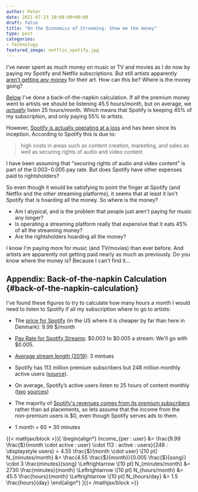 ```yaml
---
author: Peter
date: 2021-07-23 10:08:00+00:00
draft: false
title: "On the Economics of Streaming: Show me the money"
type: post
categories:
- Technology
featured_image: netflix_spotify.jpg
---
```

I've never spent as much money on music or TV and movies as I do now by paying
my Spotify and Netflix subscriptions. But still artists apparently [aren't
getting any money](https://www.google.com/search?q=artists+streaming+payments)
for their art. How can this be? Where is the money going?

[Below](#back-of-the-napkin-calculation)
I've done a back-of-the-napkin calculation. If all the premium money went to
artists we should be listening 45.5 hours/month, but on average, we
[*actually*](https://kommandotech.com/statistics/spotify-user-statistics/)
listen 25 hours/month. Which means that Spotify is keeping 45% of my
subscription, and only paying 55% to artists.

However, [Spotify is actually operating at a
loss](https://www.statista.com/statistics/813713/spotify-revenue/) and has been
since its inception. According to Spotify this is due to:

> high costs in areas such as content creation, marketing, and sales as well as
> securing rights of audio and video content

I have been assuming that "securing rights of audio and video content" is part
of the $0.003-$0.005 pay rate. But does Spotify have other expenses paid to
rightsholders?

So even though it would be satisfying to point the finger at Spotify (and Netflix and the other streaming platforms), it seems that at least it isn't Spotify that is hoarding all the money. So where is the money?

* Am I atypical, and is the problem that people just aren't paying for music
  any longer?
* Is operating a streaming platform really that expensive that it eats 45% of all the streaming money?
* Are the rightsholders hoarding all the money?

I know I'm paying more for music (and TV/movies) than ever before. And artists
are apparently not getting paid nearly as much as previously. Do you know where
the money is? Because I can't find it...

## Appendix: Back-of-the-napkin Calculation {#back-of-the-napkin-calculation}

I've found these figures to try to calculate how many hours a month I would
need to listen to Spotify if all my subscription where to go to artists:

* The [price for Spotify](https://www.spotify.com/us/premium/) (in the US where it is cheaper by far than here in
  Denmark): 9.99 $/month
* [Pay Rate for Spotify Streams](https://help.songtrust.com/knowledge/what-is-the-pay-rate-for-spotify-streams): $0.003 to $0.005 a stream: We'll go with $0.005.
* [Average stream length (2019)](https://www.music-jobs.com/uk/article/news/news-pop-songs-are-getting-shorter-a-new-study-finds): 3 mintues
* Spotify has 113 million premium subscribers but 248 million monthly active users ([source](https://kommandotech.com/statistics/spotify-user-statistics/)).
* On average, Spotify’s active users listen to 25 hours of content monthly ([two](https://kommandotech.com/statistics/spotify-user-statistics/) [sources](https://www.statista.com/statistics/813876/spotify-monthly-active-users-time-spent-listening/))
* The majority of [Spotify's revenues comes from its premium
  subscribers](https://www.statista.com/statistics/245125/revenue-distribution-of-spotify-by-segment/)
  rather than ad placements, so lets assume that the income from the
  non-premium users is $0, even though Spotify serves ads to them.

* 1 month = 60 * 30 minutes

<!-- HUGO: mathjax -->
{{< mathjax/block >}}\[
\begin{align*}
    Income_{per \: user} &= \frac{9.99 \frac{\$}{month \cdot active \: user} \cdot 113 \: active \: users}{248 \: \displaystyle users} = 4.55 \frac{\$}{month \cdot user} \\[10 pt]
    N_{minutes/month} &= \frac{4.55 \frac{\$}{month}}{0.005 \frac{\$}{song}} \cdot 3 \frac{minutes}{song} \Leftrightarrow \\[10 pt]
    N_{minutes/month} &= 2730 \frac{minutes}{month} \Leftrightarrow \\[10 pt]
    N_{hours/month} &= 45.5 \frac{hours}{month} \Leftrightarrow \\[10 pt]
    N_{hours/day} &= 1.5 \frac{hours}{day}
\end{align*}
\]{{< /mathjax/block >}}
